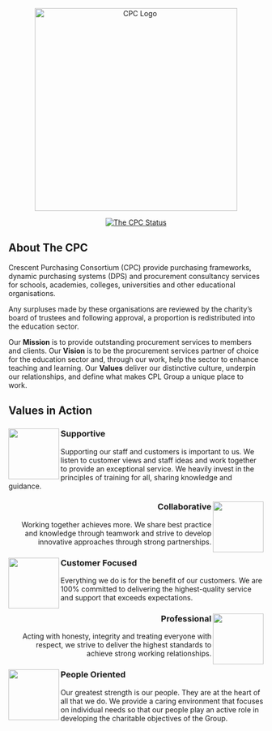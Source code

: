 <p align="center">
<a href="https://www.thecpc.ac.uk"><img src="https://github.com/CPL-Group-Salford/.github-private/assets/93585056/afcac6d3-736f-4b59-b28b-36ac2b14cef9" alt="CPC Logo" width=400 /></a>

</p>

<p align="center">
<a href="https://www.thecpc.ac.uk"><img src="https://img.shields.io/website?label=The%20CPC&style=for-the-badge&up_color=blue&up_message=Online&url=https%3A%2F%2Fwww.thecpc.ac.uk" alt="The CPC Status"/></a>
</p>


## About The CPC

Crescent Purchasing Consortium (CPC) provide purchasing frameworks, dynamic purchasing systems (DPS) and procurement consultancy services for schools, academies, colleges, universities and other educational organisations.

Any surpluses made by these organisations are reviewed by the charity’s board of trustees and following approval, a proportion is redistributed into the education sector.

Our **Mission** is to provide outstanding procurement services to members and clients. Our **Vision** is to be the procurement services partner of choice for the education sector and, through our work, help the sector to enhance teaching and learning. Our **Values** deliver our distinctive culture, underpin our relationships, and define what makes CPL Group a unique place to work.

## Values in Action

<div align="left">
  <a href="https://cpl.group/about/mission-vision-values"><img align="left" src="https://user-images.githubusercontent.com/39706150/206502249-57200b58-798f-4b99-94af-0297520fc71f.svg" width="100" height="100" /></a>
  <h3>Supportive</h3>
  <p>Supporting our staff and customers is important to us. We listen to customer views and staff ideas and work together to provide an exceptional service. We heavily invest in the principles of training for all, sharing knowledge and guidance.</p>
</div>

<div align="right">
  <a href="https://cpl.group/about/mission-vision-values"><img align="right" src="https://user-images.githubusercontent.com/39706150/206502108-2b1eb4c9-ad79-48a6-aa64-bf98e6650e1c.svg" width="100" height="100" /></a>
  <h3>Collaborative</h3>
  <p>Working together achieves more. We share best practice and knowledge through teamwork and strive to develop innovative approaches through strong partnerships.</p>
</div>

<div align="left">
  <a href="https://cpl.group/about/mission-vision-values"><img align="left" src="https://user-images.githubusercontent.com/39706150/206502295-c1607ad8-dae9-4146-a506-141dbbb18aac.svg" width="100" height="100" /></a>
  <h3>Customer Focused</h3>
  <p>Everything we do is for the benefit of our customers. We are 100% committed to delivering the highest-quality service and support that exceeds expectations.</p>
</div>

<div align="right">
  <a href="https://cpl.group/about/mission-vision-values"><img align="right" src="https://user-images.githubusercontent.com/39706150/206502325-63795043-0cd7-43a7-b53d-f6c5d5f5bf13.svg" width="100" height="100" /></a>
  <h3>Professional</h3>
  <p>Acting with honesty, integrity and treating everyone with respect, we strive to deliver the highest standards to achieve strong working relationships.</p>
</div>

<div align="left">
  <a href="https://cpl.group/about/mission-vision-values"><img align="left" src="https://user-images.githubusercontent.com/39706150/206502349-81752800-9d01-4bd7-abe5-370b71db5c0d.svg" width="100" height="100" /></a>
  <h3>People Oriented</h3>
  <p>Our greatest strength is our people. They are at the heart of all that we do. We provide a caring environment that focuses on individual needs so that our people play an active role in developing the charitable objectives of the Group.</p>
</div>
